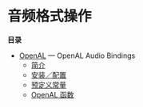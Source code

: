 音频格式操作
============

**目录**

-   [OpenAL](/book/openal.html) — OpenAL Audio Bindings
    -   [简介](/intro/openal.html)
    -   [安装／配置](/openal/setup.html)
    -   [预定义常量](/openal/constants.html)
    -   [OpenAL 函数](/ref/openal.html)
